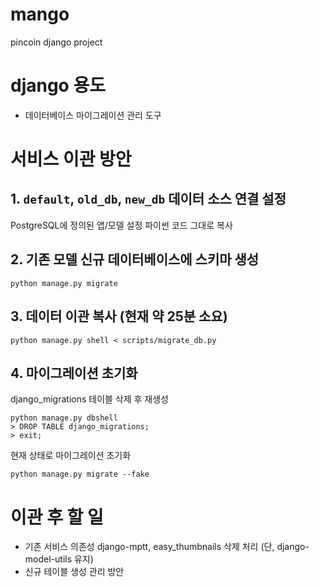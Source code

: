 # mango

pincoin django project

# django 용도

- 데이터베이스 마이그레이션 관리 도구

# 서비스 이관 방안

## 1. `default`, `old_db`, `new_db` 데이터 소스 연결 설정

PostgreSQL에 정의된 앱/모델 설정 파이썬 코드 그대로 복사

## 2. 기존 모델 신규 데이터베이스에 스키마 생성

```
python manage.py migrate
```

## 3. 데이터 이관 복사 (현재 약 25분 소요)

```
python manage.py shell < scripts/migrate_db.py
```

## 4. 마이그레이션 초기화

django_migrations 테이블 삭제 후 재생성

```
python manage.py dbshell
> DROP TABLE django_migrations;
> exit;
```

현재 상태로 마이그레이션 초기화

```
python manage.py migrate --fake
```

# 이관 후 할 일

- 기존 서비스 의존성 django-mptt, easy_thumbnails 삭제 처리 (단, django-model-utils 유지)
- 신규 테이블 생성 관리 방안
